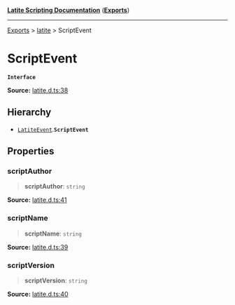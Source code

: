 [**Latite Scripting Documentation**](../../README.md) ([**Exports**](../../exports.md))

---

[Exports](../../exports.md) > [latite](../index.md) > ScriptEvent

# ScriptEvent

**`Interface`**

**Source:** [latite.d.ts:38](https://github.com/LatiteScripting/latitescripting.github.io/blob/be6d927/definitions/latite.d.ts#L38)

## Hierarchy

- [`LatiteEvent`](interface.LatiteEvent.md).**`ScriptEvent`**

## Properties

### scriptAuthor

> **scriptAuthor**: `string`

**Source:** [latite.d.ts:41](https://github.com/LatiteScripting/latitescripting.github.io/blob/be6d927/definitions/latite.d.ts#L41)

### scriptName

> **scriptName**: `string`

**Source:** [latite.d.ts:39](https://github.com/LatiteScripting/latitescripting.github.io/blob/be6d927/definitions/latite.d.ts#L39)

### scriptVersion

> **scriptVersion**: `string`

**Source:** [latite.d.ts:40](https://github.com/LatiteScripting/latitescripting.github.io/blob/be6d927/definitions/latite.d.ts#L40)

